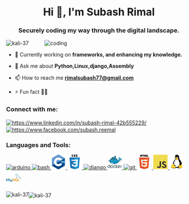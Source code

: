 <h1 align="center">Hi 👋, I'm Subash Rimal</h1>
<h3 align="center">Securely coding my way through the digital landscape.</h3>


<img align="right" alt="coding" width="400" src="https://external-content.duckduckgo.com/iu/?u=http%3A%2F%2Fcdn.lowgif.com%2Fsmall%2Ff7bd98da079046af-matrix-code-tumblr.gif&f=1&nofb=1&ipt=3fd268b9a0fd74ee012e15f0779dfad14d0a3a11f176463a98527d5aea063423&ipo=images">



<p align="left"> <img src="https://komarev.com/ghpvc/?username=kali-37&label=Profile%20views&color=0e75b6&style=flat" alt="kali-37" /> </p>

- 🔭 Currently working on **frameworks, and enhancing my knowledge.**

- 💬 Ask me about **Python,Linux,django,Assembly**

- 📫 How to reach me **rimalsubash77@gmail.com**

- ⚡ Fun fact **👨‍💻**

<h3 align="left">Connect with me:</h3>





<p align="left">
<a href="https://linkedin.com/in/https://www.linkedin.com/in/subash-rimal-42b555229/" target="blank"><img align="center" src="https://raw.githubusercontent.com/rahuldkjain/github-profile-readme-generator/master/src/images/icons/Social/linked-in-alt.svg" alt="https://www.linkedin.com/in/subash-rimal-42b555229/" height="30" width="40" /></a>
<a href="https://fb.com/https://www.facebook.com/subash.reemal" target="blank"><img align="center" src="https://raw.githubusercontent.com/rahuldkjain/github-profile-readme-generator/master/src/images/icons/Social/facebook.svg" alt="https://www.facebook.com/subash.reemal" height="30" width="40" /></a>
</p>

<h3 align="left">Languages and Tools:</h3>
<p align="left"> <a href="https://www.arduino.cc/" target="_blank" rel="noreferrer"> <img src="https://cdn.worldvectorlogo.com/logos/arduino-1.svg" alt="arduino" width="40" height="40"/> </a> <a href="https://www.gnu.org/software/bash/" target="_blank" rel="noreferrer"> <img src="https://www.vectorlogo.zone/logos/gnu_bash/gnu_bash-icon.svg" alt="bash" width="40" height="40"/> </a> <a href="https://www.w3schools.com/cpp/" target="_blank" rel="noreferrer"> <img src="https://raw.githubusercontent.com/devicons/devicon/master/icons/cplusplus/cplusplus-original.svg" alt="cplusplus" width="40" height="40"/> </a> <a href="https://www.w3schools.com/css/" target="_blank" rel="noreferrer"> <img src="https://raw.githubusercontent.com/devicons/devicon/master/icons/css3/css3-original-wordmark.svg" alt="css3" width="40" height="40"/> </a> <a href="https://www.djangoproject.com/" target="_blank" rel="noreferrer"> <img src="https://cdn.worldvectorlogo.com/logos/django.svg" alt="django" width="40" height="40"/> </a> <a href="https://www.docker.com/" target="_blank" rel="noreferrer"> <img src="https://raw.githubusercontent.com/devicons/devicon/master/icons/docker/docker-original-wordmark.svg" alt="docker" width="40" height="40"/> </a> <a href="https://git-scm.com/" target="_blank" rel="noreferrer"> <img src="https://www.vectorlogo.zone/logos/git-scm/git-scm-icon.svg" alt="git" width="40" height="40"/> </a> <a href="https://www.w3.org/html/" target="_blank" rel="noreferrer"> <img src="https://raw.githubusercontent.com/devicons/devicon/master/icons/html5/html5-original-wordmark.svg" alt="html5" width="40" height="40"/> </a> <a href="https://developer.mozilla.org/en-US/docs/Web/JavaScript" target="_blank" rel="noreferrer"> <img src="https://raw.githubusercontent.com/devicons/devicon/master/icons/javascript/javascript-original.svg" alt="javascript" width="40" height="40"/> </a> <a href="https://www.linux.org/" target="_blank" rel="noreferrer"> <img src="https://raw.githubusercontent.com/devicons/devicon/master/icons/linux/linux-original.svg" alt="linux" width="40" height="40"/> </a> <a href="https://www.mysql.com/" target="_blank" rel="noreferrer"> <img src="https://raw.githubusercontent.com/devicons/devicon/master/icons/mysql/mysql-original-wordmark.svg" alt="mysql" width="40" height="40"/> </a> </p>

<p><img align="left" src="https://github-readme-stats.vercel.app/api/top-langs?username=kali-37&show_icons=true&locale=en&layout=compact" alt="kali-37" /></p>



<p><img align="center" src="https://github-readme-streak-stats.herokuapp.com/?user=kali-37&" alt="kali-37" /></p>

